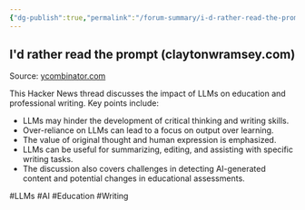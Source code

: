 ```yaml
---
{"dg-publish":true,"permalink":"/forum-summary/i-d-rather-read-the-prompt/","title":"I'd rather read the prompt (claytonwramsey.com)","tags":["article","summary"],"created":"2025-05-05T06:29:24.058+07:00","updated":"2025-08-07T06:03:05.960+07:00"}
---
```


## I'd rather read the prompt (claytonwramsey.com)  

Source: [ycombinator.com](https://news.ycombinator.com/item?id=43888803)  

This Hacker News thread discusses the impact of LLMs on education and professional writing. Key points include:

*   LLMs may hinder the development of critical thinking and writing skills.
*   Over-reliance on LLMs can lead to a focus on output over learning.
*   The value of original thought and human expression is emphasized.
*   LLMs can be useful for summarizing, editing, and assisting with specific writing tasks.
*   The discussion also covers challenges in detecting AI-generated content and potential changes in educational assessments.

#LLMs #AI #Education #Writing  